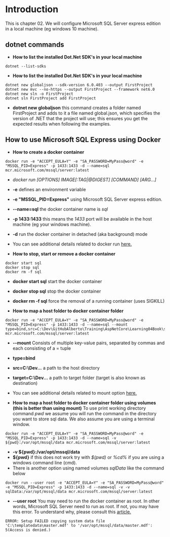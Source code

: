 # Introduction 
This is chapter 02. We will configure Microsoft SQL Server express edition in a local machine (eg windows 10 machine).

## dotnet commands

- **How to list the installed Dot.Net SDK's in your local machine**

```
dotnet --list-sdks
```

- **How to list the installed Dot.Net SDK's in your local machine**

```
dotnet new globaljson --sdk-version 6.0.403 --output FirstProject
dotnet new mvc --no-https --output FirstProject --framework net6.0
dotnet new sln -o FirstProject
dotnet sln FirstProject add FirstProject
```

- **dotnet new globaljson** this command creates a folder named FirstProject and adds to it a file named global.json, which specifies the version of .NET that the project will use; this ensures you get the expected results when following the examples.


## How to use Microsoft SQL Express using Docker

- **How to create a docker container**

```
docker run -e "ACCEPT_EULA=Y" -e "SA_PASSWORD=MyPass@word" -e "MSSQL_PID=Express" -p 1433:1433 -d --name=sql mcr.microsoft.com/mssql/server:latest
```

- _docker run [OPTIONS] IMAGE[:TAG|@DIGEST] [COMMAND] [ARG...]_
- **-e** defines an environment variable
- **-e "MSSQL_PID=Express"** using Microsoft SQL Server express edition.
- **--name=sql** the docker container name is _sql_
- **-p 1433:1433** this means the _1433_ port will be available in the host machine (eg your windows machine).
- **-d** run the docker container in detached (aka background) mode
- You can see additional details related to docker run [here.](https://docs.docker.com/engine/reference/run/)

- **How to stop, start or remove a docker container**

```
docker start sql
docker stop sql
docker rm -f sql
```

- **docker start sql** start the docker container
- **docker stop sql** stop the docker container
- **docker rm -f sql** force the removal of a running container (uses SIGKILL)

- **How to map a host folder to docker container folder**

```
docker run -e "ACCEPT_EULA=Y" -e "SA_PASSWORD=MyPass@word" -e "MSSQL_PID=Express" -p 1433:1433 -d --name=sql --mount type=bind,src=C:\Dev\GitHubAlberto\Training\AspNetCore\Learning04Book\sql,target=/var/opt/mssql/data mcr.microsoft.com/mssql/server:latest
```

- **--mount** Consists of multiple key-value pairs, separated by commas and each consisting of a <key>=<value> tuple
- **type=bind**
- **src=C:\Dev...** a path to the host directory
- **target=C:\Dev...** a path to target folder (target is also known as destination)
- You can see additional details related to mount option [here.](https://docs.docker.com/storage/bind-mounts/)

- **How to map a host folder to docker container folder using volumes (this is better than using mount)**
To use print working directory command _pwd_ we assume you will run the command in the directory you want to store sql data. We also assume you are using a terminal window.


```
docker run -e "ACCEPT_EULA=Y" -e "SA_PASSWORD=MyPass@word" -e "MSSQL_PID=Express" -p 1433:1433 -d --name=sql -v ${pwd}:/var/opt/mssql/data mcr.microsoft.com/mssql/server:latest
```

- **-v ${pwd}:/var/opt/mssql/data**
- **\${pwd}** if this does not work try with _$(pwd)_ or _%cd%_ if you are using a windows command line (cmd).
- There is another option using named volumes _sqlData_ like the command below

```
docker run --user root -e "ACCEPT_EULA=Y" -e "SA_PASSWORD=MyPass@word" -e "MSSQL_PID=Express" -p 1433:1433 -d --name=sql -v -v sqlData:/var/opt/mssql/data mcr.microsoft.com/mssql/server:latest
```

- **--user root** You may need to run the docker container as root. In other words, Microsoft SQL Server need to run as root. If not, you may have this error. To understand why, please consult this [article.](https://stackoverflow.com/questions/65601077/unable-to-run-sql-server-2019-docker-with-volumes-and-get-error-setup-failed-co)

```
ERROR: Setup FAILED copying system data file 'C:\templatedata\master.mdf' to '/var/opt/mssql/data/master.mdf':  5(Access is denied.)
```



